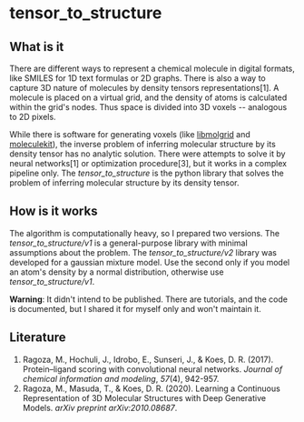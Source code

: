 # tensor_to_structure
## What is it
There are different ways to represent a chemical molecule in digital formats, like SMILES for 1D text formulas or 2D graphs. There is also a way to capture 3D nature of molecules by density tensors representations[1]. A molecule is placed on a virtual grid, and the density of atoms is calculated within the grid's nodes. Thus space is divided into 3D voxels -- analogous to 2D pixels. 

While there is software for generating voxels (like [libmolgrid](https://gnina.github.io/libmolgrid/) and [moleculekit](https://software.acellera.com/docs/latest/moleculekit/tutorials/voxelization_tutorial.html)), the inverse problem of inferring molecular structure by its density tensor has no analytic solution. There were attempts to solve it by neural networks[1] or optimization procedure[3], but it works in a complex pipeline only. The *tensor_to_structure* is the python library that solves the problem of inferring molecular structure by its density tensor.

## How is it works
The algorithm is computationally heavy, so I prepared two versions. The *tensor_to_structure/v1* is a general-purpose library with minimal assumptions about the problem. The *tensor_to_structure/v2* library was developed for a gaussian mixture model. Use the second only if you model an atom's density by a normal distribution, otherwise use *tensor_to_structure/v1*.

**Warning**: It didn't intend to be published. There are tutorials, and the code is documented, but I shared it for myself only and won't maintain it.

## Literature

 1. Ragoza, M., Hochuli, J., Idrobo, E., Sunseri, J., & Koes, D. R. (2017). Protein–ligand scoring with convolutional neural networks. _Journal of chemical information and modeling_, _57_(4), 942-957.
 2. Ragoza, M., Masuda, T., & Koes, D. R. (2020). Learning a Continuous Representation of 3D Molecular Structures with Deep Generative Models. _arXiv preprint arXiv:2010.08687_.
